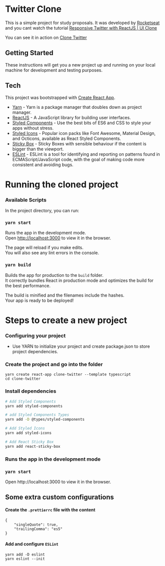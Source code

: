 # Twitter Clone

This is a simple project for study proposals. It was developed by [Rocketseat](https://rocketseat.com.br) and you cant watch the tutorial [Responsive Twitter with ReactJS | UI Clone](https://www.youtube.com/watch?v=K-8z_4xvT3o&t=456s)

You can see it in action on [Clone Twitter](https://clone-twitter-20.netlify.app)

## Getting Started

These instructions will get you a new project up and running on your local machine for development and testing purposes.

## Tech

This project was bootstrapped with [Create React App](https://github.com/facebook/create-react-app).

- [Yarn] - Yarn is a package manager that doubles down as project manager.
- [ReactJS] - A JavaScript library for building user interfaces.
- [Styled Components] - Use the best bits of ES6 and CSS to style your apps without stress.
- [Styled Icons] - Popular icon packs like Font Awesome, Material Design, and Octicons, available as React Styled Components.
- [Sticky Box] - Sticky Boxes with sensible behaviour if the content is bigger than the viewport.
- [ESLint] - ESLint is a tool for identifying and reporting on patterns found in ECMAScript/JavaScript code, with the goal of making code more consistent and avoiding bugs.

# Running the cloned project

### Available Scripts

In the project directory, you can run:

### `yarn start`

Runs the app in the development mode.<br />
Open [http://localhost:3000](http://localhost:3000) to view it in the browser.

The page will reload if you make edits.<br />
You will also see any lint errors in the console.

### `yarn build`

Builds the app for production to the `build` folder.<br />
It correctly bundles React in production mode and optimizes the build for the best performance.

The build is minified and the filenames include the hashes.<br />
Your app is ready to be deployed!

# Steps to create a new project

### Configuring your project

- Use YARN to initialize your project and create package.json to store project dependencies.

### Create the project and go into the folder

```
yarn create react-app clone-twitter --template typescript
cd clone-twitter
```

### Install dependencies

```bash
# Add Styled Components
yarn add styled-components

# add Styled Components Types
yarn add -D @types/styled-components

# Add Styled Icons
yarn add styled-icons

# Add React Sticky Box
yarn add react-sticky-box

```

### Runs the app in the development mode

### `yarn start`

Open http://localhost:3000 to view it in the browser.

## Some extra custom configurations

#### Create the `.prettierrc` file with the content

```
{
    "singleQuote": true,
    "trailingComma": "es5"
}
```

#### Add and configure `ESLint`

```
yarn add -D eslint
yarn eslint --init
```

[yarn]: https://yarnpkg.com
[reactjs]: https://reactjs.org
[styled components]: https://styled-components.com
[styled icons]: https://styled-icons.js.org
[sticky box]: https://react-sticky-box.codecks.io/
[eslint]: https://eslint.org
